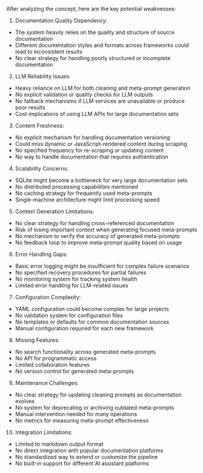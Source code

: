 After analyzing the concept, here are the key potential weaknesses:

1. Documentation Quality Dependency:
- The system heavily relies on the quality and structure of source documentation
- Different documentation styles and formats across frameworks could lead to inconsistent results
- No clear strategy for handling poorly structured or incomplete documentation
2. LLM Reliability Issues:
- Heavy reliance on LLM for both cleaning and meta-prompt generation
- No explicit validation or quality checks for LLM outputs
- No fallback mechanisms if LLM services are unavailable or produce poor results
- Cost implications of using LLM APIs for large documentation sets
3. Content Freshness:
- No explicit mechanism for handling documentation versioning
- Could miss dynamic or JavaScript-rendered content during scraping
- No specified frequency for re-scraping or updating content
- No way to handle documentation that requires authentication
4. Scalability Concerns:
- SQLite might become a bottleneck for very large documentation sets
- No distributed processing capabilities mentioned
- No caching strategy for frequently used meta-prompts
- Single-machine architecture might limit processing speed
5. Context Generation Limitations:
- No clear strategy for handling cross-referenced documentation
- Risk of losing important context when generating focused meta-prompts
- No mechanism to verify the accuracy of generated meta-prompts
- No feedback loop to improve meta-prompt quality based on usage
6. Error Handling Gaps:
- Basic error logging might be insufficient for complex failure scenarios
- No specified recovery procedures for partial failures
- No monitoring system for tracking system health
- Limited error handling for LLM-related issues
7. Configuration Complexity:
- YAML configuration could become complex for large projects
- No validation system for configuration files
- No templates or defaults for common documentation sources
- Manual configuration required for each new framework
8. Missing Features:
- No search functionality across generated meta-prompts
- No API for programmatic access
- Limited collaboration features
- No version control for generated meta-prompts
9. Maintenance Challenges:
- No clear strategy for updating cleaning prompts as documentation evolves
- No system for deprecating or archiving outdated meta-prompts
- Manual intervention needed for many operations
- No metrics for measuring meta-prompt effectiveness
10. Integration Limitations:
- Limited to markdown output format
- No direct integration with popular documentation platforms
- No standardized way to extend or customize the pipeline
- No built-in support for different AI assistant platforms